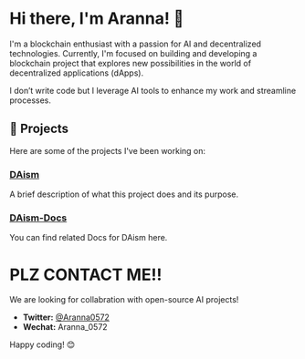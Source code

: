 # Hi there, I'm Aranna! 👋

I'm a blockchain enthusiast with a passion for AI and decentralized technologies. Currently, I'm focused on building and developing a blockchain project that explores new possibilities in the world of decentralized applications (dApps).

I don’t write code but I leverage AI tools to enhance my work and streamline processes.

## 🚀 Projects
Here are some of the projects I've been working on:

### [DAism](https://github.com/DAism2019/Smartcontract)
A brief description of what this project does and its purpose.

### [DAism-Docs](https://github.com/Aranna-0572/DAism-Docs)
You can find related Docs for DAism here.

# PLZ CONTACT ME‼️
We are looking for collabration with open-source AI projects!

- **Twitter:** [@Aranna0572](https://twitter.com/Aranna0572)
- **Wechat:** Aranna_0572

Happy coding! 😊
```` ▋
